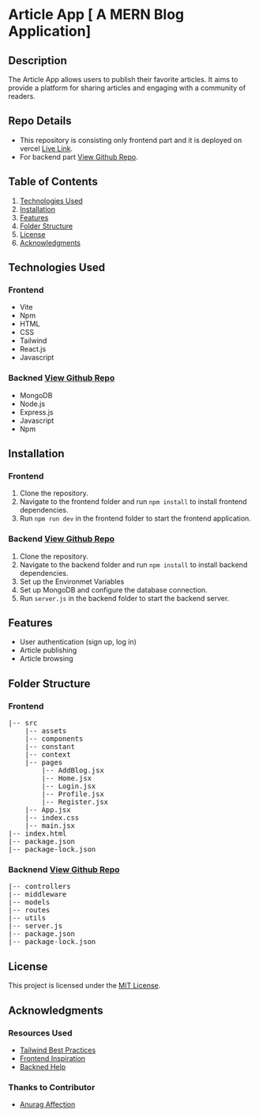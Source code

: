 # Article App [ A MERN Blog Application]


## Description
The Article App allows users to publish their favorite articles. 
It aims to provide a platform for sharing articles and engaging with a community of readers.


## Repo Details 
- This repository is consisting only frontend part and it is deployed on vercel [Live Link](https://blog-mern-frontend-anurag.vercel.app/).
- For backend part  [View Github Repo](https://github.com/anuragaffection/blog_mern_backend).


## Table of Contents
1. [Technologies Used](#technologies-used)
2. [Installation ](#installation)
3. [Features](#features)
4. [Folder Structure](#folder-structure)
5. [License](#license)
6. [Acknowledgments](#acknowledgments)



## Technologies Used
### Frontend
- Vite 
- Npm 
- HTML 
- CSS 
- Tailwind 
- React.js 
- Javascript 
### Backned [View Github Repo](https://github.com/anuragaffection/blog_mern_backend)
- MongoDB
- Node.js
- Express.js 
- Javascript 
- Npm 



## Installation
### Frontend 
1. Clone the repository.
2. Navigate to the frontend folder and run `npm install` to install frontend dependencies.
3. Run `npm run dev` in the frontend folder to start the frontend application.
### Backend [View Github Repo](https://github.com/anuragaffection/blog_mern_backend)
1. Clone the repository.
2. Navigate to the backend folder and run `npm install` to install backend dependencies.
3. Set up the Environmet Variables 
4. Set up MongoDB and configure the database connection.
5. Run `server.js` in the backend folder to start the backend server.


## Features
- User authentication (sign up, log in)
- Article publishing
- Article browsing


## Folder Structure
### Frontend 
<pre>
|-- src
    |-- assets 
    |-- components
    |-- constant 
    |-- context 
    |-- pages
        |-- AddBlog.jsx 
        |-- Home.jsx 
        |-- Login.jsx 
        |-- Profile.jsx 
        |-- Register.jsx 
    |-- App.jsx 
    |-- index.css 
    |-- main.jsx 
|-- index.html
|-- package.json
|-- package-lock.json
</pre>
### Backnend [View Github Repo](https://github.com/anuragaffection/blog_mern_backend)
<pre>
|-- controllers
|-- middleware 
|-- models 
|-- routes 
|-- utils
|-- server.js
|-- package.json
|-- package-lock.json
</pre>


## License
This project is licensed under the [MIT License](LICENSE).


## Acknowledgments
### Resources Used 
- [Tailwind Best Practices](https://tiennguyen.hashnode.dev/10-tailwind-css-best-practices)
- [Frontend Inspiration ](https://github.com/sumanmalakar/MERN_2023_Frontend_YouTube)
- [Backned Help](https://github.com/sumanmalakar/MERN_2023_API_YouTube)
### Thanks to Contributor 
- [ Anurag Affection ](https://github.com/anuragaffection)
